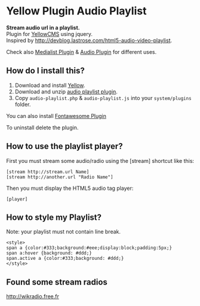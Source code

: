 # Yellow Plugin Audio Playlist

**Stream audio url in a playlist.**  
Plugin for [YellowCMS](http://datenstrom.se/yellow/) using jquery.  
Inspired by http://devblog.lastrose.com/html5-audio-video-playlist.

Check also [Medialist Plugin](https://github.com/nibreh/yellow-plugin-medialist) & [Audio Plugin](https://github.com/schulle4u/yellow-plugin-audio) for different uses.

## How do I install this?

1. Download and install [Yellow](https://github.com/datenstrom/yellow/).
2. Download and unzip [audio playlist plugin](https://github.com/nibreh/yellow-plugin-audio-playlist/archive/master.zip).
3. Copy `audio-playlist.php` & `audio-playlist.js` into your `system/plugins` folder.

You can also install [Fontawesome Plugin](https://github.com/datenstrom/yellow-plugins/tree/master/fontawesome)

To uninstall delete the plugin.

## How to use the playlist player?

First you must stream some audio/radio using the [stream] shortcut like this:

    [stream http://stream.url Name]
    [stream http://another.url "Radio Name"]

Then you must display the HTML5 audio tag player:

    [player]

## How to style my Playlist?

Note: your playlist must not contain line break.

    <style>
    span a {color:#333;background:#eee;display:block;padding:5px;}
    span a:hover {background: #ddd;}
    span.active a {color:#333;background: #ddd;}
    </style>

## Found some stream radios

http://wikradio.free.fr

